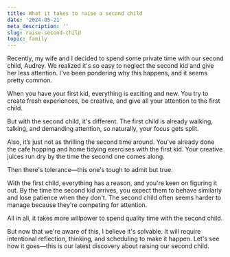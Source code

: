```yaml
---
title: What it takes to raise a second child
date: '2024-05-21'
meta_description: ''
slug: raise-second-child
topic: family
---
```


Recently, my wife and I decided to spend some private time with our second child, Audrey. We realized it's so easy to neglect the second kid and give her less attention. I've been pondering why this happens, and it seems pretty common.

When you have your first kid, everything is exciting and new. You try to create fresh experiences, be creative, and give all your attention to the first child.

But with the second child, it's different. The first child is already walking, talking, and demanding attention, so naturally, your focus gets split.

Also, it’s just not as thrilling the second time around. You've already done the cafe hopping and home tidying exercises with the first kid. Your creative juices run dry by the time the second one comes along.

Then there's tolerance—this one's tough to admit but true.

With the first child, everything has a reason, and you're keen on figuring it out. By the time the second kid arrives, you expect them to behave similarly and lose patience when they don't. The second child often seems harder to manage because they're competing for attention.

All in all, it takes more willpower to spend quality time with the second child.

But now that we're aware of this, I believe it's solvable. It will require intentional reflection, thinking, and scheduling to make it happen. Let's see how it goes—this is our latest discovery about raising our second child.
